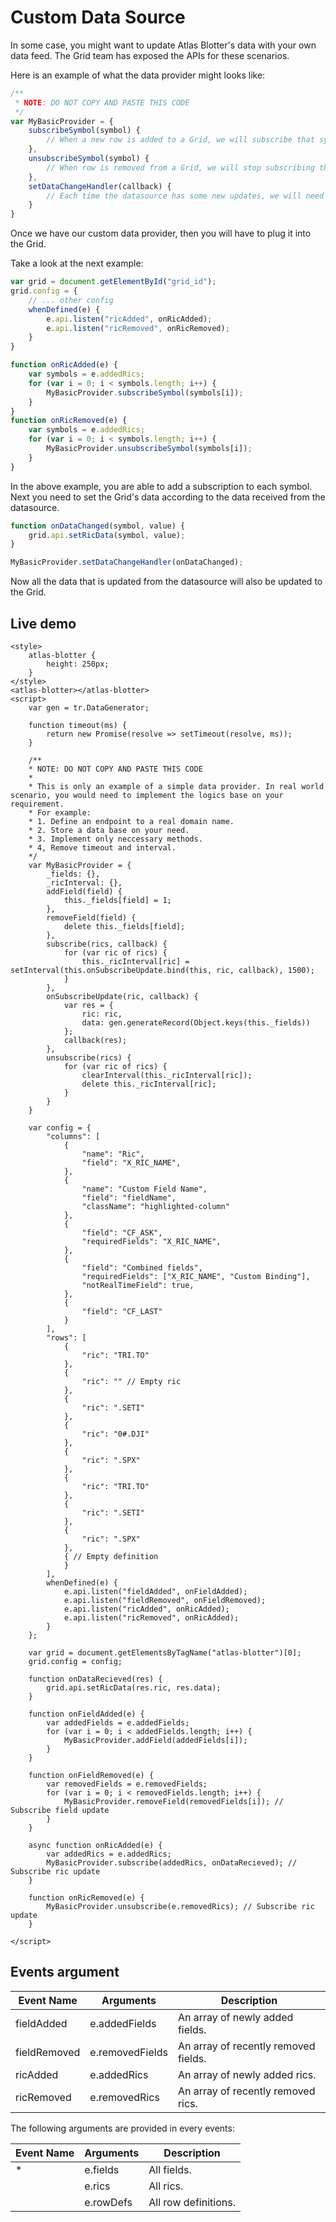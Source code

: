 # Custom Data Source

In some case, you might want to update Atlas Blotter's data with your own data feed. The Grid team has exposed the APIs for these scenarios.

Here is an example of what the data provider might looks like:

```js
/**
 * NOTE: DO NOT COPY AND PASTE THIS CODE
 */ 
var MyBasicProvider = {
    subscribeSymbol(symbol) {
        // When a new row is added to a Grid, we will subscribe that symbol from the datasource.
    },
    unsubscribeSymbol(symbol) {
        // When row is removed from a Grid, we will stop subscribing that symbol from the datasource.
    },
    setDataChangeHandler(callback) {
        // Each time the datasource has some new updates, we will need to tell Grid to update its data row.
    }
}
```

Once we have our custom data provider, then you will have to plug it into the Grid. 

Take a look at the next example:

```js
var grid = document.getElementById("grid_id");
grid.config = {
    // ... other config
    whenDefined(e) {
        e.api.listen("ricAdded", onRicAdded);
        e.api.listen("ricRemoved", onRicRemoved);
    }
}

function onRicAdded(e) {
    var symbols = e.addedRics;
    for (var i = 0; i < symbols.length; i++) {
        MyBasicProvider.subscribeSymbol(symbols[i]);
    }
}
function onRicRemoved(e) {
    var symbols = e.addedRics;
    for (var i = 0; i < symbols.length; i++) {
        MyBasicProvider.unsubscribeSymbol(symbols[i]);
    }
}
```

In the above example, you are able to add a subscription to each symbol. Next you need to set the Grid's data according to the data received from the datasource.

```js
function onDataChanged(symbol, value) {
    grid.api.setRicData(symbol, value);
}

MyBasicProvider.setDataChangeHandler(onDataChanged);
```

Now all the data that is updated from the datasource will also be updated to the Grid.

## Live demo

```live
<style>
	atlas-blotter {
		height: 250px;
	}
</style>
<atlas-blotter></atlas-blotter>
<script>
	var gen = tr.DataGenerator;

    function timeout(ms) {
        return new Promise(resolve => setTimeout(resolve, ms));
    }

    /**
    * NOTE: DO NOT COPY AND PASTE THIS CODE
    * 
    * This is only an example of a simple data provider. In real world scenario, you would need to implement the logics base on your requirement.
    * For example:
    * 1. Define an endpoint to a real domain name.
    * 2. Store a data base on your need.
    * 3. Implement only neccessary methods.
    * 4, Remove timeout and interval.
    */ 
    var MyBasicProvider = {
        _fields: {},
        _ricInterval: {},
        addField(field) {
            this._fields[field] = 1;
        },
        removeField(field) {
            delete this._fields[field];
        },
        subscribe(rics, callback) {
            for (var ric of rics) {
                this._ricInterval[ric] = setInterval(this.onSubscribeUpdate.bind(this, ric, callback), 1500);
            }
        },
        onSubscribeUpdate(ric, callback) {
            var res = {
                ric: ric,
                data: gen.generateRecord(Object.keys(this._fields))
            };
            callback(res);
        },
        unsubscribe(rics) {
            for (var ric of rics) {
                clearInterval(this._ricInterval[ric]);
                delete this._ricInterval[ric];
            }
        }
    }

    var config = {
        "columns": [
            {
                "name": "Ric",
                "field": "X_RIC_NAME",
            },
            {
                "name": "Custom Field Name",
                "field": "fieldName",
                "className": "highlighted-column"
            },
            {
                "field": "CF_ASK",
                "requiredFields": "X_RIC_NAME",
            },
            {
                "field": "Combined fields",
                "requiredFields": ["X_RIC_NAME", "Custom Binding"],
                "notRealTimeField": true,
            },
            {
                "field": "CF_LAST"
            }
        ],
        "rows": [
            {
                "ric": "TRI.TO"
            },
            {
                "ric": "" // Empty ric
            },
            {
                "ric": ".SETI"
            },
            {
                "ric": "0#.DJI"
            },
            {
                "ric": ".SPX"
            },
            {
                "ric": "TRI.TO"
            },
            {
                "ric": ".SETI"
            },
            {
                "ric": ".SPX"
            },
            { // Empty definition
            }
        ],
        whenDefined(e) {
            e.api.listen("fieldAdded", onFieldAdded);
            e.api.listen("fieldRemoved", onFieldRemoved);
            e.api.listen("ricAdded", onRicAdded);
            e.api.listen("ricRemoved", onRicAdded);
        }
    };

	var grid = document.getElementsByTagName("atlas-blotter")[0];
	grid.config = config;

    function onDataRecieved(res) {
        grid.api.setRicData(res.ric, res.data);
    }

    function onFieldAdded(e) {
        var addedFields = e.addedFields;
        for (var i = 0; i < addedFields.length; i++) {
            MyBasicProvider.addField(addedFields[i]);
        }
    }
    
    function onFieldRemoved(e) {
        var removedFields = e.removedFields;
        for (var i = 0; i < removedFields.length; i++) {
            MyBasicProvider.removeField(removedFields[i]); // Subscribe field update
        }
    }

    async function onRicAdded(e) {
        var addedRics = e.addedRics;
        MyBasicProvider.subscribe(addedRics, onDataRecieved); // Subscribe ric update
    }

    function onRicRemoved(e) {
        MyBasicProvider.unsubscribe(e.removedRics); // Subscribe ric update
    }

</script>
```

## Events argument

| Event Name   | Arguments       | Description                          |
|--------------|-----------------|--------------------------------------|
| fieldAdded   | e.addedFields   | An array of newly added fields.      |
| fieldRemoved | e.removedFields | An array of recently removed fields. |
| ricAdded     | e.addedRics     | An array of newly added rics.        |
| ricRemoved   | e.removedRics   | An array of recently removed rics.   |

The following arguments are provided in every events:

| Event Name | Arguments | Description          |
|------------|-----------|----------------------|
| *          | e.fields  | All fields.          |
|            | e.rics    | All rics.            |
|            | e.rowDefs | All row definitions. |